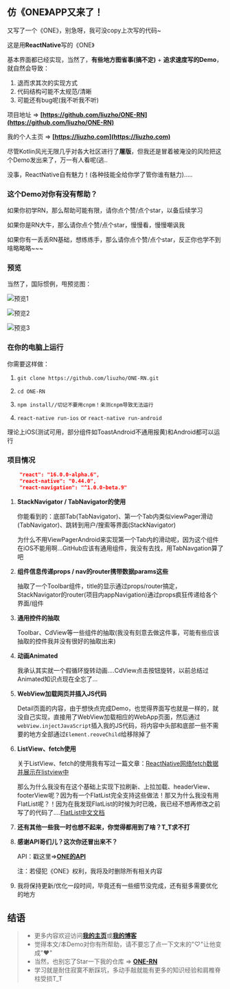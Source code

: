 ## 仿《ONE》APP又来了！

又写了一个《ONE》，别急呀，我可没copy上次写的代码~

这是用**ReactNative**写的《ONE》

基本界面都已经实现，当然了，**有些地方图省事(搞不定)** + **追求速度写的Demo**，就自然会导致：

1. 退而求其次的实现方式
2. 代码结构可能不太规范/清晰
3. 可能还有bug呢(我不听我不听)

项目地址 => **[https://github.com/liuzho/ONE-RN](https://github.com/liuzho/ONE-RN)**

我的个人主页 => **[https://liuzho.com](https://liuzho.com)**

尽管Kotlin风光无限几乎对各大社区进行了**屠版**，但我还是冒着被淹没的风险把这个Demo发出来了，万一有人看呢(逃..

没事，ReactNative自有魅力！(各种技能全给你学了管你谁有魅力).....

### 这个Demo对你有没有帮助？

如果你初学RN，那么帮助可能有限，请你点个赞/点个star，以备后续学习

如果你是RN大牛，那么请你点个赞/点个star，慢慢看，慢慢嘲讽我

如果你有一丢丢RN基础，想练练手，那么请你点个赞/点个star，反正你也学不到啥略略略~~~

### 预览

当然了，国际惯例，甩预览图：

![预览1](https://dn-mhke0kuv.qbox.me/867f7f4a037839bc4c46.gif)

![预览2](https://dn-mhke0kuv.qbox.me/7d961f98dce8d97373cd.gif)


![预览3](https://dn-mhke0kuv.qbox.me/564b889b51d412a45d97.gif)

### 在你的电脑上运行

你需要这样做：

1. `git clone https://github.com/liuzho/ONE-RN.git`

2. `cd ONE-RN`

3. `npm install//切记不要用cnpm！亲测cnpm导致无法运行`

4. `react-native run-ios` or `react-native run-android`

理论上iOS(测试可用，部分组件如ToastAndroid不通用报黄)和Android都可以运行

### 项目情况

```json
    "react": "16.0.0-alpha.6",
    "react-native": "0.44.0",
    "react-navigation": "^1.0.0-beta.9"
```

1. **StackNavigator / TabNavigator的使用**

	你能看到的：底部Tab(TabNavigator)、第一个Tab内类似viewPager滑动(TabNavigator)、跳转到用户/搜索等界面(StackNavigator)
	
	为什么不用ViewPagerAndroid来实现第一个Tab内的滑动呢，因为这个组件在iOS不能用啊...GitHub应该有通用组件，我没有去找，用TabNavgation算了吧

2. **组件信息传递props / nav的router携带数据params这些**
	
	抽取了一个Toolbar组件，title的显示通过props/router搞定，StackNavigator的router(项目内appNavigation)通过props疯狂传递给各个界面/组件	

3. **通用控件的抽取**

	Toolbar、CdView等一些组件的抽取(我没有刻意去做这件事，可能有些应该抽取的控件我并没有很好的抽取出来)

4. **动画Animated**

	我承认其实就一个假循环旋转动画....CdView点击按钮旋转，以前总结过Animated知识点现在全忘了...

5. **WebView加载网页并插入JS代码**

	Detail页面的内容，由于想快点完成Demo，也觉得界面写也就是一样的，就没自己实现，直接用了WebView加载相应的WebApp页面，然后通过`webView.injectJavaScript`插入我的JS代码，将内容中头部和底部一些不需要的地方全部通过`Element.reoveChild`给移除掉了

6. **ListView、fetch使用**

	关于ListView、fetch的使用我有写过一篇文章：[ReactNative网络fetch数据并展示在listview中](http://www.jianshu.com/p/22de6734d858)
	
	那么为什么我没有在这个基础上实现下拉刷新、上拉加载、headerView、footerView呢？因为有一个FlatList完全支持这些做法！那又为什么我没有用FlatList呢？！因为在我发现FlatList的时候为时已晚，我已经不想再修改之前写了的代码了....[FlatList中文文档](http://reactnative.cn/docs/0.44/flatlist.html#content)

7. **还有其他一些我一时也想不起来，你觉得都用到了啥？T_T求不打**

8. **感谢API哥们儿？这次你还冒出来不？**

	API：戳这里=>**[ONE的API](https://github.com/jokermonn/-Api/blob/master/ONEv3.5.0~.md)**
	
	注：若侵犯《ONE》权利，我将及时删除所有相关内容

9. 我将保持更新/优化一段时间，毕竟还有一些细节没完成，还有挺多需要优化的地方

## 结语

>- 更多内容欢迎访问[**我的主页**](https://123.207.46.128)或[**我的博客**](https://liuzho.github.io)
>- 觉得本文/本Demo对你有所帮助，请不要忘了点一下文末的"♡"让他变成"❤"
>- 当然，也别忘了Star一下我的仓库 => **[ONE-RN](https://github.com/liuzho/ONE-RN)**
>- 学习就是耐住寂寞不断踩坑，多动手敲就能有更多的知识经验和肩椎脊柱受损T_T